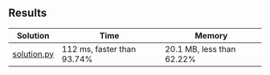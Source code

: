 ## Results
Solution | Time | Memory
---------|------|-------
[solution.py](solution.py) | 112 ms, faster than 93.74% | 20.1 MB, less than 62.22%
